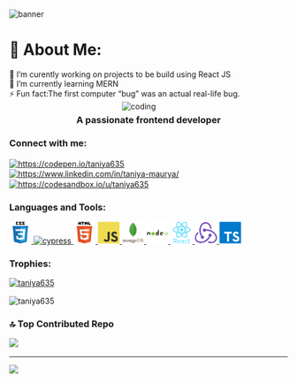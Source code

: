 <img align="center" alt="banner" width="1000" src="https://img.freepik.com/premium-vector/web-development-programming-languages-css-html-it-ui-programmer-cartoon-character-developing-website-coding-flat-illustration-banner_128772-1228.jpg?w=1800"/>

# 💫 About Me:
🤝 I’m curently working on projects to be build using React JS<br>🌱 I’m currently learning MERN<br>⚡ Fun fact:The first computer “bug” was an actual real-life bug.
<img align="right" alt="coding" width="300" src="https://media.tenor.com/whgQwNlVvNkAAAAj/xero-code.gif"/>


<h3 align="center">A passionate frontend developer</h3>

<h3 align="left">Connect with me:</h3>
<p align="left">
<a href="https://codepen.io/https://codepen.io/taniya635" target="blank"><img align="center" src="https://raw.githubusercontent.com/rahuldkjain/github-profile-readme-generator/master/src/images/icons/Social/codepen.svg" alt="https://codepen.io/taniya635" height="30" width="40" /></a>
<a href="https://linkedin.com/in/https://www.linkedin.com/in/taniya-maurya/" target="blank"><img align="center" src="https://raw.githubusercontent.com/rahuldkjain/github-profile-readme-generator/master/src/images/icons/Social/linked-in-alt.svg" alt="https://www.linkedin.com/in/taniya-maurya/" height="30" width="40" /></a>
<a href="https://codesandbox.com/https://codesandbox.io/u/taniya635" target="blank"><img align="center" src="https://raw.githubusercontent.com/rahuldkjain/github-profile-readme-generator/master/src/images/icons/Social/codesandbox.svg" alt="https://codesandbox.io/u/taniya635" height="30" width="40" /></a>
</p>

<h3 align="left">Languages and Tools:</h3>
<p align="left"> <a href="https://www.w3schools.com/css/" target="_blank" rel="noreferrer"> <img src="https://raw.githubusercontent.com/devicons/devicon/master/icons/css3/css3-original-wordmark.svg" alt="css3" width="40" height="40"/> </a> <a href="https://www.cypress.io" target="_blank" rel="noreferrer"> <img src="https://raw.githubusercontent.com/simple-icons/simple-icons/6e46ec1fc23b60c8fd0d2f2ff46db82e16dbd75f/icons/cypress.svg" alt="cypress" width="40" height="40"/> </a> <a href="https://www.w3.org/html/" target="_blank" rel="noreferrer"> <img src="https://raw.githubusercontent.com/devicons/devicon/master/icons/html5/html5-original-wordmark.svg" alt="html5" width="40" height="40"/> </a> <a href="https://developer.mozilla.org/en-US/docs/Web/JavaScript" target="_blank" rel="noreferrer"> <img src="https://raw.githubusercontent.com/devicons/devicon/master/icons/javascript/javascript-original.svg" alt="javascript" width="40" height="40"/> </a> <a href="https://www.mongodb.com/" target="_blank" rel="noreferrer"> <img src="https://raw.githubusercontent.com/devicons/devicon/master/icons/mongodb/mongodb-original-wordmark.svg" alt="mongodb" width="40" height="40"/> </a> <a href="https://nodejs.org" target="_blank" rel="noreferrer"> <img src="https://raw.githubusercontent.com/devicons/devicon/master/icons/nodejs/nodejs-original-wordmark.svg" alt="nodejs" width="40" height="40"/> </a> <a href="https://reactjs.org/" target="_blank" rel="noreferrer"> <img src="https://raw.githubusercontent.com/devicons/devicon/master/icons/react/react-original-wordmark.svg" alt="react" width="40" height="40"/> </a> <a href="https://redux.js.org" target="_blank" rel="noreferrer"> <img src="https://raw.githubusercontent.com/devicons/devicon/master/icons/redux/redux-original.svg" alt="redux" width="40" height="40"/> </a> <a href="https://www.typescriptlang.org/" target="_blank" rel="noreferrer"> <img src="https://raw.githubusercontent.com/devicons/devicon/master/icons/typescript/typescript-original.svg" alt="typescript" width="40" height="40"/> </a> </p>


<h3>Trophies:</h3>
<p align="left"> <a href="https://github.com/ryo-ma/github-profile-trophy"><img src="https://github-profile-trophy.vercel.app/?username=taniya635" alt="taniya635" /></a> </p>




<p><img align="center" src="https://github-readme-stats.vercel.app/api/top-langs?username=taniya635&show_icons=true&locale=en&layout=compact" alt="taniya635" /></p>



### 🔝 Top Contributed Repo
![](https://github-contributor-stats.vercel.app/api?username=Taniya635&limit=5&theme=tokyonight&combine_all_yearly_contributions=true)

---
[![](https://visitcount.itsvg.in/api?id=Taniya635&icon=9&color=11)](https://visitcount.itsvg.in)

<!-- Proudly created with GPRM ( https://gprm.itsvg.in ) -->
